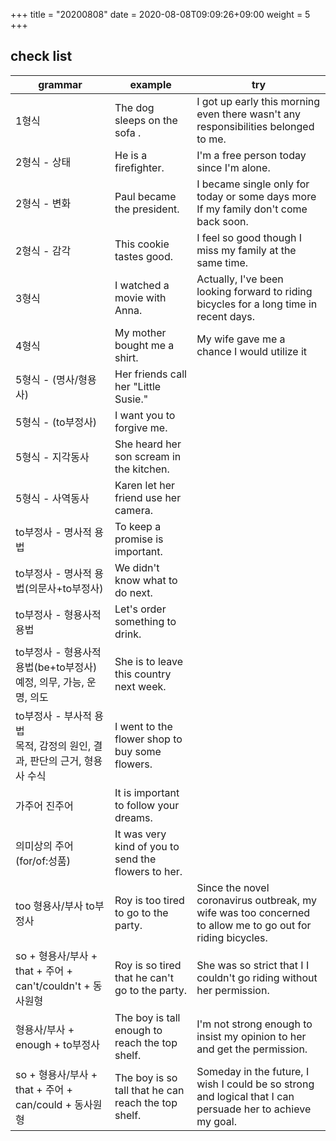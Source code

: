 +++
title = "20200808"
date =  2020-08-08T09:09:26+09:00
weight = 5
+++


## check list

 grammar | example | try |
---|---|---|
1형식 |  The dog sleeps on the sofa . | I got up early this morning even there wasn't any responsibilities belonged to me.
2형식 - 상태 | He is a firefighter. | I'm a free person today since I'm alone.
2형식 - 변화 | Paul became the president. | I became single only for today or some days more If my family don't come back soon.
2형식 - 감각 | This cookie tastes good. | I feel so good though I miss my family at the same time.
3형식 | I watched a movie with Anna. | Actually, I've been looking forward to riding bicycles for a long time in recent days.
4형식 | My mother bought me a shirt. |  My wife gave me a chance I would utilize it
5형식 - (명사/형용사) | Her friends call her "Little Susie." |
5형식 - (to부정사) | I want you to forgive me. |
5형식 - 지각동사 | She heard her son scream in the kitchen. |
5형식 - 사역동사 | Karen let her friend use her camera. |
to부정사 - 명사적 용법 | To keep a promise is important. |
to부정사 - 명사적 용법(의문사+to부정사) | We didn't know what to do next. |
to부정사 - 형용사적 용법 | Let's order something to drink. |
to부정사 - 형용사적 용법(be+to부정사)</br> 예정, 의무, 가능, 운명, 의도 | She is to leave this country next week. |
to부정사 - 부사적 용법</br> 목적, 감정의 원인, 결과, 판단의 근거, 형용사 수식 | I went to the flower shop to buy some flowers. |
가주어 진주어 | It is important to follow your dreams. |
의미상의 주어 (for/of:성품) | It was very kind of you to send the flowers to her. |
too 형용사/부사 to부정사 | Roy is too tired to go to the party. | Since the novel coronavirus outbreak, my wife was too concerned to allow me to go out for riding bicycles.
so + 형용사/부사 + that + 주어 + can't/couldn't + 동사원형 | Roy is so tired that he can't go to the party. | She was so strict that I I couldn't go riding without her permission.
형용사/부사 + enough + to부정사 | The boy is tall enough to reach the top shelf. | I'm not strong enough to insist my opinion to her and get the permission.
so + 형용사/부사 + that + 주어 + can/could + 동사원형 | The boy is so tall that he can reach the top shelf. | Someday in the future, I wish I could be so strong and logical that I can persuade her to achieve my goal.


